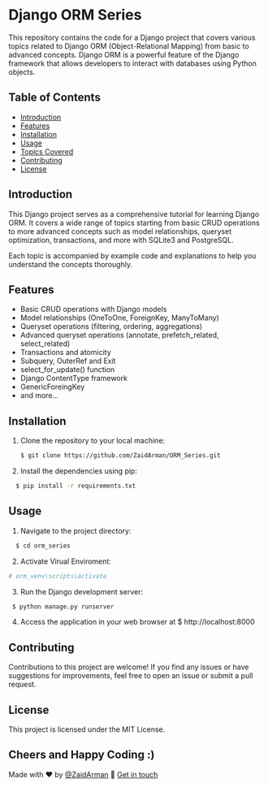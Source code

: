 # Django ORM Series

This repository contains the code for a Django project that covers various topics related to Django ORM (Object-Relational Mapping) from basic to advanced concepts. Django ORM is a powerful feature of the Django framework that allows developers to interact with databases using Python objects.

## Table of Contents

- [Introduction](#introduction)
- [Features](#features)
- [Installation](#installation)
- [Usage](#usage)
- [Topics Covered](#topics-covered)
- [Contributing](#contributing)
- [License](#license)

## Introduction

This Django project serves as a comprehensive tutorial for learning Django ORM. It covers a wide range of topics starting from basic CRUD operations to more advanced concepts such as model relationships, queryset optimization, transactions, and more with SQLite3 and PostgreSQL.

Each topic is accompanied by example code and explanations to help you understand the concepts thoroughly.

## Features

- Basic CRUD operations with Django models
- Model relationships (OneToOne, ForeignKey, ManyToMany)
- Queryset operations (filtering, ordering, aggregations)
- Advanced queryset operations (annotate, prefetch_related, select_related)
- Transactions and atomicity
- Subquery, OuterRef and Exit
- select_for_update() function
- Django ContentType framework
- GenericForeingKey 
- and more...

## Installation

1. Clone the repository to your local machine:

   ```bash
   $ git clone https://github.com/ZaidArman/ORM_Series.git
   ```

2. Install the dependencies using pip:
  ```bash
    $ pip install -r requirements.txt
  ```

## Usage
1. Navigate to the project directory:
  ```bash
    $ cd orm_series
  ```

2. Activate Virual Enviroment:
  ```bash
  # orm_venv\scripts\activate
  ```

3. Run the Django development server:
  ```bash
   $ python manage.py runserver
  ```

4. Access the application in your web browser at
  $ http://localhost:8000

## Contributing
Contributions to this project are welcome! If you find any issues or have suggestions for improvements, feel free to open an issue or submit a pull request.

## License
This project is licensed under the MIT License.

## Cheers and Happy Coding :)

Made with ❤️ by [@ZaidArman](https://github.com/ZaidArman) :wave: [Get in touch](https://www.linkedin.com/in/zaid-ullah07/)
